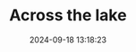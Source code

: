 ---
layout: post
title: 'Across the lake'
date: '2024-09-18 13:18:23'
last_modified_at: '2024-09-18 13:18:23'
category: "Arona"
tags:
  - Italy
  - Arona
  - lake
description: "The ferry from Arona to Angera at dusk, on a cold December day"
featImage: '20171218_arona-1999.webp'
featImageAlt: 'A ferry crosses the lake at dusk, the sky is pinkish and so is the lake'
featImageWidth: '1440'
featImageHeight: '963'
shotOn: '2017-12-17'
coffeeTable: false
---